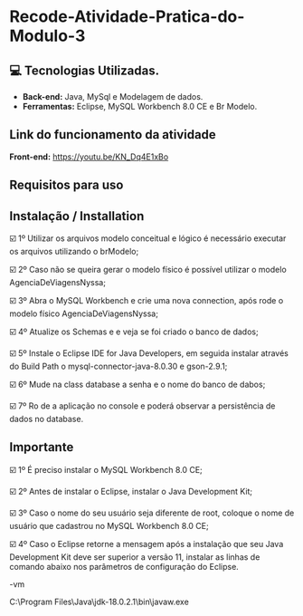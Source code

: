 # Recode-Atividade-Pratica-do-Modulo-3
 
## :computer: Tecnologias Utilizadas.
 
* **Back-end:** Java, MySql e Modelagem de dados.
* **Ferramentas:** Eclipse, MySQL Workbench 8.0 CE e Br Modelo.
 
## Link do funcionamento da atividade
 
**Front-end:** https://youtu.be/KN_Dq4E1xBo
 
## Requisitos para uso
 
## Instalação / Installation
 
 
☑️ 1º Utilizar os arquivos modelo conceitual e lógico é necessário executar os arquivos utilizando o brModelo;
 
☑️ 2º Caso não se queira gerar o modelo físico é possível utilizar o modelo AgenciaDeViagensNyssa;
 
☑️ 3º Abra o MySQL Workbench e crie uma nova connection, após rode o modelo físico AgenciaDeViagensNyssa;
 
☑️ 4º Atualize os Schemas e e veja se foi criado o banco de dados;
 
☑️ 5º Instale o Eclipse IDE for Java Developers, em seguida instalar através do Build Path o mysql-connector-java-8.0.30 e gson-2.9.1;  
 
☑️ 6º Mude na class database a senha e o nome do banco de dabos;
 
☑️ 7º Ro de a aplicação no console e poderá observar a persistência de dados no database.
 
## Importante
 
☑️ 1º É preciso instalar o MySQL Workbench 8.0 CE;
 
☑️ 2º Antes de instalar o Eclipse, instalar o Java Development Kit;
 
☑️ 3º Caso o nome do seu usuário seja diferente de root, coloque o nome de usuário que cadastrou no  MySQL Workbench 8.0 CE;
 
☑️ 4º Caso o Eclipse retorne a mensagem após a instalação que seu Java Development Kit deve ser superior a versão 11, instalar as linhas de comando abaixo nos parâmetros de configuração do Eclipse.
 
<p>-vm
<p>C:\Program Files\Java\jdk-18.0.2.1\bin\javaw.exe
